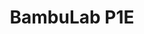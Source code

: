 ---
title: BambuLab P1E
title_cn: 3D打印机
type: 3D Printer
type_cn: 3D打印机
category: Digital Fabrication
room: 1114
thumb: assets/images/Equipments/bambulabP1E.png

hero:
  image: assets/images/Equipments/bambulabP1E.png
  alt: 3D Printer P1E overview

# Right-column spec values (any of these are optional)
model: Bambulab P1S/X1E
print_size: 宽256mm; 深256mm; 高256mm (Width 256mm; Depth 256mm; Height 256mm)
nozzle_spec: 0.4
material_type: PLA only
purpose: 造型 Modeling

# Risk level and requirements
risk_level: Medium
risk_level_cn: 中
risk_color: orange
requirements_cn: 通过《<span class="test-name">实验室安全</span>》及《<span class="test-name">3D打印机使用</span>》测试后预约使用。
requirements_en: Reservation and use require passing both '<span class="test-name">Laboratory Safety test</span>' and '<span class="test-name">3D Printer Operation test</span>'.

process:
  title_en: "Soldering Process Guide"
  title_cn: "操作指南"
  arrow: "assets/images/Equipments/Soldering Station/arrow.png"       # arrow image
  steps:
    - title_cn: "工具准备"
      title_en: "Tools Preparation"
      pairs:
        - img: "assets/images/Equipments/Soldering Station/1.png"
          cn: "电烙铁、焊丝、助焊剂（松香）、铜擦洗垫、吸锡器、架子"
          en: "Soldering iron, solder wire, flux (rosin), copper scrub pad, desoldering pump, clamps."
    
    - title_cn: "预热"
      title_en: "Preheating"
      pairs:
        - img: "assets/images/Equipments/Soldering Station/2.png"
          cn: "打开电源并预热焊铁到适当的温度（建议约 350°C/662°F）。"
          en: "Turn on the power and preheat the soldering iron to appropriate temperature (recommended around 350°C/662°F)."
    
    - title_cn: "清洁焊接头"
      title_en: "Cleaning the Tip"
      pairs:
        - img: "assets/images/Equipments/Soldering Station/3.png"
          cn: "使用铜擦洗垫去除焊铁头上的氧化层。"
          en: "Use a copper scrub pad  to remove oxidation from the soldering iron tip."
    
    - title_cn: "焊接"
      title_en: "Soldering Operation"
      pairs:
        - img: "assets/images/Equipments/Soldering Station/4.png"
          cn: "使用夹子固定组件或将其放置在耐热焊接站上（不要直接放在桌面，橡胶或亚克力表面上）。"
          en: "SSecure components using clamps or place them on a heat-resistant soldering workstation (never directly on desktops, rubber, or acrylic surfaces)."
        - img: "assets/images/Equipments/Soldering Station/4(b).png"
          cn: "用烙铁头触碰焊接处，同时放入适量焊丝。确保接头光滑、有光泽，附着力好。"
          en: "Soldering iron tip to the joint while feeding an appropriate amount of solder wire. Ensure smooth, shiny joints with good adhesion."
          cn: "如果焊锡不能正常附着，可以尝试在焊接处涂抹少许松香（可以使用烙铁头轻点），然后立即恢复焊接。"
          en: "Soldering iron tip to the joint while feeding an appropriate amount of solder wire. Ensure smooth, shiny joints with good adhesion."
    
    - title_cn: "冷却"
      title_en: "Cooling"
      pairs:
        - img: "assets/images/Equipments/Soldering Station/5.png"
          cn: "自然冷却或使用风扇加速冷却。使用后，一定要将烙铁放回其支架上，不要将烙铁放在无人看管的表面上。"
          en: "Let it cool naturally or use a fan to speed up cooling. After use, always put the soldering iron back on its stand. Never leave it on an unattended surface."

safety:
  title_en: "Safety Note"
  title_cn: "安全提示"
  arrow: "assets/images/Equipments/Soldering Station/arrow.png"       # arrow image
  notes:
    - cn: "不用就关掉！！！"
      en: "If you don't need it, just turn it off!!!"
    - cn: "保持焊接工位清洁，周围不要有易燃材料（如纸张、溶剂、塑料）。"
      en: "Keep the soldering area tidy and free of flammable materials like paper, solvents, or plastics."
    - cn: "在给电烙铁上电之前，请检查电源线是否打结或缠绕。如有必要，请拉直电线，以避免火灾隐患。"
      en: "Check the iron’s cord for knots or tangles before plugging it in. Straighten if needed to prevent fire risks."
    - cn: "在长时间通电的情况下，不要让烙铁闲置。长时间的总通电加速焊咀氧化，缩短其使用寿命。"
      en: "Don't leave the iron powered on and unused for long. It makes the tip oxidizer faster and wear out quicker."
    - cn: "使用后，请将烙铁放在其支架上。在离开之前，要反复检查电烙铁是否拔掉插头并完全冷却。"
      en: "Put the iron back on its stand after use. Before leaving, double-check that it's unplugged and cooled down."
    - cn: "切勿将烙铁头用于通用加热工具（如熔化塑料、燃烧物体）。它是专门为焊接设计的。"
      en: "Never use the tip for anything but soldering, like melting plastic, or buring stuff. it's designed only for soldering."
    - cn: "确保工作空间通风，避免吸入有害气体。"
      en: "Ensure proper ventilation to avoid inhaling harmful fumes."

related_tools:
  title_en: "Related Tools"
  title_cn: "相关工具"
  arrow: "assets/images/Equipments/Soldering Station/arrow.png"   # arrow image

  items:
    - key: desoldering_pump
      hero:
        image: "assets/images/Equipments/Soldering Station/Desoldering-1.png"
        overlay_title_cn: "吸锡器"
        overlay_title_en: "Desoldering Pump"
        overlay_desc_cn: "在拆卸和清除带有焊盘的电子元件时，它可以收集熔化的焊料"
        overlay_desc_en: "It collects molten solder when removing electronic components with solder pads."

      steps:
        # Step row 1 — image left, text right
        - side: left
          image: "assets/images/Equipments/Soldering Station/Desoldering-2.png"
          title_cn: "首先，向下按压吸锡器的柱塞，直到卡住。"
          title_en: "First, press down the plunger of the Desoldering Pump until it clicks into place."

        # Step row 2 — text left (two paragraphs), image right
        - side: right
          image: "assets/images/Equipments/Soldering Station/Desoldering-3.png"
          paras_cn:
            - "用电烙铁加热焊点直至焊料熔化。"
            - "取下电烙铁时，迅速将吸锡器的尖端压在焊点上，并按下吸锡器的按钮。"
          paras_en:
            - "Second, heat the solder joints with an electric soldering iron until the solder melts."
            - "While removing the iron, quickly press the tip of the Desoldering Pump onto the solder joints and press the button of the solder sucker."

---